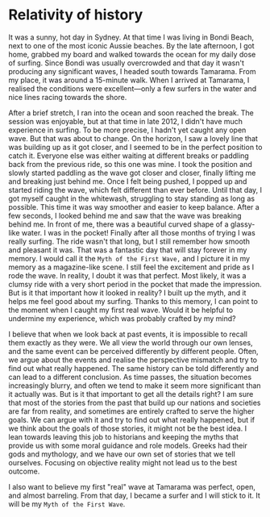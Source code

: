 # Relativity of history

It was a sunny, hot day in Sydney. At that time I was living in Bondi Beach, next to one of the most iconic Aussie beaches. By the late afternoon, I got home, grabbed my board and walked towards the ocean for my daily dose of surfing. Since Bondi was usually overcrowded and that day it wasn't producing any significant waves, I headed south towards Tamarama. From my place, it was around a 15-minute walk. When I arrived at Tamarama, I realised the conditions were excellent—only a few surfers in the water and nice lines racing towards the shore.

After a brief stretch, I ran into the ocean and soon reached the break. The session was enjoyable, but at that time in late 2012, I didn't have much experience in surfing. To be more precise, I hadn't yet caught any open wave. But that was about to change. On the horizon, I saw a lovely line that was building up as it got closer, and I seemed to be in the perfect position to catch it. Everyone else was either waiting at different breaks or paddling back from the previous ride, so this one was mine. I took the position and slowly started paddling as the wave got closer and closer, finally lifting me and breaking just behind me. Once I felt being pushed, I popped up and started riding the wave, which felt different than ever before. Until that day, I got myself caught in the whitewash, struggling to stay standing as long as possible. This time it was way smoother and easier to keep balance. After a few seconds, I looked behind me and saw that the wave was breaking behind me. In front of me, there was a beautiful curved shape of a glassy-like water. I was in the pocket!
Finally after all those months of trying I was really surfing. The ride wasn't that long, but I still remember how smooth and pleasant it was. That was a fantastic day that will stay forever in my memory. I would call it the `Myth of the First Wave,` and I picture it in my memory as a magazine-like scene. I still feel the excitement and pride as I rode the wave.
In reality, I doubt it was that perfect. Most likely, it was a clumsy ride with a very short period in the pocket that made the impression. But is it that important how it looked in reality? I built up the myth, and it helps me feel good about my surfing. Thanks to this memory, I can point to the moment when I caught my first real wave. Would it be helpful to undermine my experience, which was probably crafted by my mind?

I believe that when we look back at past events, it is impossible to recall them exactly as they were. We all view the world through our own lenses, and the same event can be perceived differently by different people. Often, we argue about the events and realise the perspective mismatch and try to find out what really happened. The same history can be told differently and can lead to a different conclusion. As time passes, the situation becomes increasingly blurry, and often we tend to make it seem more significant than it actually was. But is it that important to get all the details right? I am sure that most of the stories from the past that build up our nations and societies are far from reality, and sometimes are entirely crafted to serve the higher goals. We can argue with it and try to find out what really happened, but if we think about the goals of those stories, it might not be the best idea. I lean towards leaving this job to historians and keeping the myths that provide us with some moral guidance and role models. Greeks had their gods and mythology, and we have our own set of stories that we tell ourselves. Focusing on objective reality might not lead us to the best outcome.

I also want to believe my first "real" wave at Tamarama was perfect, open, and almost barreling. From that day, I became a surfer and I will stick to it. It will be my `Myth of the First Wave`.
